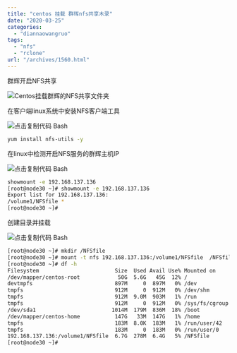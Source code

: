 ```yaml
---
title: "centos 挂载 群晖nfs共享木录"
date: "2020-03-25"
categories: 
  - "diannaowangruo"
tags: 
  - "nfs"
  - "rclone"
url: "/archives/1560.html"
---
```


群辉开启NFS共享

![Centos挂载群辉的NFS共享文件夹](https://img-cloud.zhoujie218.top/pc/202111011325002.jpeg)

在客户端linux系统中安装NFS客户端工具

![点击复制代码](https://www.imhu.cn/zb_users/plugin/Jz52_code/copy.svg) Bash

```bash
yum install nfs-utils -y
```

在linux中检测开启NFS服务的群辉主机IP

![点击复制代码](https://www.imhu.cn/zb_users/plugin/Jz52_code/copy.svg) Bash

```bash
showmount -e 192.168.137.136
[root@node30 ~]# showmount -e 192.168.137.136
Export list for 192.168.137.136:
/volume1/NFSfile *
[root@node30 ~]#
```

创建目录并挂载

![点击复制代码](https://www.imhu.cn/zb_users/plugin/Jz52_code/copy.svg) Bash

```bash
[root@node30 ~]# mkdir /NFSfile
[root@node30 ~]# mount -t nfs 192.168.137.136:/volume1/NFSfile  /NFSfile -o proto=tcp -o nolock
[root@node30 ~]# df -h
Filesystem                        Size  Used Avail Use% Mounted on
/dev/mapper/centos-root            50G  5.6G   45G  12% /
devtmpfs                          897M     0  897M   0% /dev
tmpfs                             912M     0  912M   0% /dev/shm
tmpfs                             912M  9.0M  903M   1% /run
tmpfs                             912M     0  912M   0% /sys/fs/cgroup
/dev/sda1                        1014M  179M  836M  18% /boot
/dev/mapper/centos-home           147G   33M  147G   1% /home
tmpfs                             183M  8.0K  183M   1% /run/user/42
tmpfs                             183M     0  183M   0% /run/user/0
192.168.137.136:/volume1/NFSfile  6.7G  278M  6.4G   5% /NFSfile
[root@node30 ~]#
```
